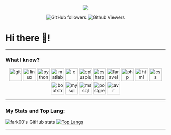 <p align="center">
<img src="https://github.com/farkoo/farkoo/blob/master/farkooLogo.png">
</p>

<p align="center">
<img alt="GitHub followers" src="https://img.shields.io/github/followers/farkoo?style=flat-square&color=green">
<img alt="Github Viewers" src="https://komarev.com/ghpvc/?username=fark00&style=flat-square&color=red">
</p>

# Hi there 👋!

<hr>

### What I know?
<p align="center">
<img src="https://img.icons8.com/clouds/2x/github.png" alt="git" width="40" height="40"/>
<img src="https://img.icons8.com/color/2x/linux.png" alt="linux" width="40" height="40"/>
<img src="https://img.icons8.com/color/2x/python.png" alt="python" width="40" height="40"/>
<img src="https://img.icons8.com/fluent/2x/matlab.png" alt="matlab" width="40" height="40"/>
<img src="https://img.icons8.com/color/2x/c-programming.png" alt="c" width="40" height="40"/>
<img src="https://img.icons8.com/color/2x/c-plus-plus-logo.png" alt="cplusplus" width="40" height="40"/>
<img src ="https://img.icons8.com/color/2x/c-sharp-logo.png" alt="csharp" width="40" height="40"/>
<img src="https://img.icons8.com/fluent/2x/laravel.png" alt="laravel" width="40" height="40"/>
<img src="https://image.flaticon.com/icons/png/128/919/919830.png" alt="php" width="40" height="40"/>
<img src="https://img.icons8.com/color/2x/html-5.png" alt="html" width="40" height="40"/>
<img src="https://img.icons8.com/color/2x/css3.png" alt="css" width="40" height="40"/>
<img src="https://img.icons8.com/color/2x/bootstrap.png" alt="bootstrap" width="40" height="40"/>
<img src="https://img.icons8.com/fluent/2x/mysql-logo.png" alt="mysql" width="40" height="40"/>
<img src="https://image.flaticon.com/icons/png/128/2772/2772128.png" alt="mssql" width="40" height="40"/>
<img src="https://img.icons8.com/color/2x/postgreesql.png" alt="postgresql" width="40" height="40"/>
<img src="https://cdn.icon-icons.com/icons2/2148/PNG/512/avr_icon_132637.png" alt="avr" width="40" height="40"/>

</p>

<hr>

### My Stats and Top Lang:
![fark00's GitHub stats](https://github-readme-stats.vercel.app/api?username=farkoo&theme=dracula&show_icons=true&count_private=true)
[![Top Langs](https://github-readme-stats.vercel.app/api/top-langs/?username=farkoo&layout=compact&theme=dracula&show_icons=true&count_private=true)](https://github.com/fark00)

<hr>

<!--
### Find me @
<p><b>Social medias :</b></p>

<p align="center">

[<img src="https://img.icons8.com/color/48/000000/linkedin.png" width="3.5%"/>](https://linkedin.com/in/farzanehkoohestani/)
[<img src="https://image.flaticon.com/icons/png/128/2111/2111463.png" width="3.5%"/>](https://instagram.com/farzaneh_koohestani)
[<img src="https://image.flaticon.com/icons/png/128/2111/2111646.png" width="3.5%"/>](https://t.me/farzaneh_koohestani)

</p>

<hr>

My [<img src="https://image.flaticon.com/icons/png/128/732/732200.png" width="3.5%"/>](https://github.com/farkoo/farkoo) address: farzanehkoohestani2000@gmail.com
-->
<!--
**fark00/fark00** is a ✨ _special_ ✨ repository because its `README.md` (this file) appears on your GitHub profile.

Here are some ideas to get you started:

- 🔭 I’m currently working on ...
- 🌱 I’m currently learning ...
- 👯 I’m looking to collaborate on ...
- 🤔 I’m looking for help with ...
- 💬 Ask me about ...
- 📫 How to reach me: ...
- 😄 Pronouns: ...
- ⚡ Fun fact: ...
-->
